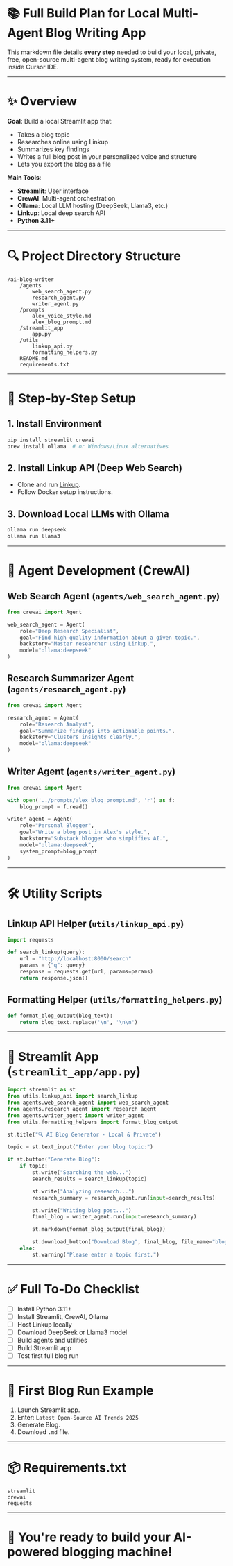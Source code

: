
# 📚 Full Build Plan for Local Multi-Agent Blog Writing App

This markdown file details **every step** needed to build your local, private, free, open-source multi-agent blog writing system, ready for execution inside Cursor IDE.

---

# ✨ Overview

**Goal**: Build a local Streamlit app that:
- Takes a blog topic
- Researches online using Linkup
- Summarizes key findings
- Writes a full blog post in your personalized voice and structure
- Lets you export the blog as a file

**Main Tools**:
- **Streamlit**: User interface
- **CrewAI**: Multi-agent orchestration
- **Ollama**: Local LLM hosting (DeepSeek, Llama3, etc.)
- **Linkup**: Local deep search API
- **Python 3.11+**

---

# 🔍 Project Directory Structure

```plaintext
/ai-blog-writer
    /agents
        web_search_agent.py
        research_agent.py
        writer_agent.py
    /prompts
        alex_voice_style.md
        alex_blog_prompt.md
    /streamlit_app
        app.py
    /utils
        linkup_api.py
        formatting_helpers.py
    README.md
    requirements.txt
```

---

# 🚀 Step-by-Step Setup

## 1. Install Environment

```bash
pip install streamlit crewai
brew install ollama  # or Windows/Linux alternatives
```

## 2. Install Linkup API (Deep Web Search)

- Clone and run [Linkup](https://github.com/linkup-ai/linkup).
- Follow Docker setup instructions.

## 3. Download Local LLMs with Ollama

```bash
ollama run deepseek
ollama run llama3
```

---

# 🤖 Agent Development (CrewAI)

## Web Search Agent (`agents/web_search_agent.py`)

```python
from crewai import Agent

web_search_agent = Agent(
    role="Deep Research Specialist",
    goal="Find high-quality information about a given topic.",
    backstory="Master researcher using Linkup.",
    model="ollama:deepseek"
)
```

## Research Summarizer Agent (`agents/research_agent.py`)

```python
from crewai import Agent

research_agent = Agent(
    role="Research Analyst",
    goal="Summarize findings into actionable points.",
    backstory="Clusters insights clearly.",
    model="ollama:deepseek"
)
```

## Writer Agent (`agents/writer_agent.py`)

```python
from crewai import Agent

with open('../prompts/alex_blog_prompt.md', 'r') as f:
    blog_prompt = f.read()

writer_agent = Agent(
    role="Personal Blogger",
    goal="Write a blog post in Alex's style.",
    backstory="Substack blogger who simplifies AI.",
    model="ollama:deepseek",
    system_prompt=blog_prompt
)
```

---

# 🛠 Utility Scripts

## Linkup API Helper (`utils/linkup_api.py`)

```python
import requests

def search_linkup(query):
    url = "http://localhost:8000/search"
    params = {"q": query}
    response = requests.get(url, params=params)
    return response.json()
```

## Formatting Helper (`utils/formatting_helpers.py`)

```python
def format_blog_output(blog_text):
    return blog_text.replace('\n', '\n\n')
```

---

# 🎨 Streamlit App (`streamlit_app/app.py`)

```python
import streamlit as st
from utils.linkup_api import search_linkup
from agents.web_search_agent import web_search_agent
from agents.research_agent import research_agent
from agents.writer_agent import writer_agent
from utils.formatting_helpers import format_blog_output

st.title("🔍 AI Blog Generator - Local & Private")

topic = st.text_input("Enter your blog topic:")

if st.button("Generate Blog"):
    if topic:
        st.write("Searching the web...")
        search_results = search_linkup(topic)

        st.write("Analyzing research...")
        research_summary = research_agent.run(input=search_results)

        st.write("Writing blog post...")
        final_blog = writer_agent.run(input=research_summary)

        st.markdown(format_blog_output(final_blog))

        st.download_button("Download Blog", final_blog, file_name="blog_post.md")
    else:
        st.warning("Please enter a topic first.")
```

---

# ✅ Full To-Do Checklist

- [ ] Install Python 3.11+
- [ ] Install Streamlit, CrewAI, Ollama
- [ ] Host Linkup locally
- [ ] Download DeepSeek or Llama3 model
- [ ] Build agents and utilities
- [ ] Build Streamlit app
- [ ] Test first full blog run

---

# 🚀 First Blog Run Example

1. Launch Streamlit app.
2. Enter: `Latest Open-Source AI Trends 2025`
3. Generate Blog.
4. Download `.md` file.

---

# 📦 Requirements.txt

```plaintext
streamlit
crewai
requests
```

---

# 🌟 You're ready to build your AI-powered blogging machine!
